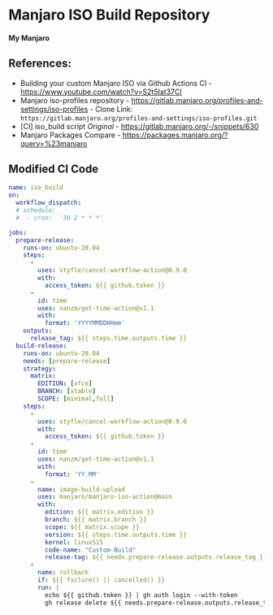 # Manjaro ISO Build Repository
#### My Manjaro

## References:

- Building your custom Manjaro ISO via Github Actions CI
      - <https://www.youtube.com/watch?v=S2t5Iat37CI>
- Manjaro iso-profiles repository
      - <https://gitlab.manjaro.org/profiles-and-settings/iso-profiles>
      - Clone Link: `https://gitlab.manjaro.org/profiles-and-settings/iso-profiles.git`
- [CI] iso_build script *Original*
      - <https://gitlab.manjaro.org/-/snippets/630>
- Manjaro Packages Compare
      - <https://packages.manjaro.org/?query=%23manjaro>

## Modified CI Code

```yaml
name: iso_build
on:
  workflow_dispatch:
  # schedule:
  #  - cron:  '30 2 * * *'

jobs:
  prepare-release:
    runs-on: ubuntu-20.04
    steps:
      - 
        uses: styfle/cancel-workflow-action@0.9.0
        with:
          access_token: ${{ github.token }}
      - 
        id: time
        uses: nanzm/get-time-action@v1.1
        with:
          format: 'YYYYMMDDHHmm'
    outputs:
      release_tag: ${{ steps.time.outputs.time }}
  build-release:
    runs-on: ubuntu-20.04
    needs: [prepare-release]
    strategy:
      matrix:
        EDITION: [xfce]
        BRANCH: [stable]
        SCOPE: [minimal,full]
    steps:
      - 
        uses: styfle/cancel-workflow-action@0.9.0
        with:
          access_token: ${{ github.token }}
      - 
        id: time
        uses: nanzm/get-time-action@v1.1
        with:
          format: 'YY.MM'   
      -
        name: image-build-upload
        uses: manjaro/manjaro-iso-action@main
        with:
          edition: ${{ matrix.edition }}
          branch: ${{ matrix.branch }}
          scope: ${{ matrix.scope }}
          version: ${{ steps.time.outputs.time }}
          kernel: linux515
          code-name: "Custom-Build"
          release-tag: ${{ needs.prepare-release.outputs.release_tag }}
      -
        name: rollback
        if: ${{ failure() || cancelled() }}
        run: |
          echo ${{ github.token }} | gh auth login --with-token
          gh release delete ${{ needs.prepare-release.outputs.release_tag }} -y --repo ${{ github.repository }}

```
